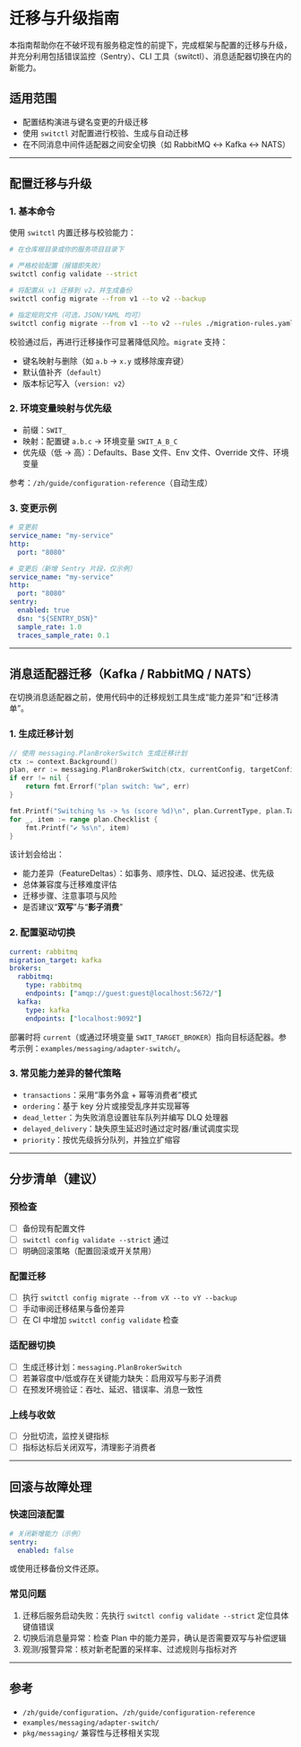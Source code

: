 # 迁移与升级指南

本指南帮助你在不破坏现有服务稳定性的前提下，完成框架与配置的迁移与升级，并充分利用包括错误监控（Sentry）、CLI 工具（switctl）、消息适配器切换在内的新能力。

## 适用范围

- 配置结构演进与键名变更的升级迁移
- 使用 `switctl` 对配置进行校验、生成与自动迁移
- 在不同消息中间件适配器之间安全切换（如 RabbitMQ ↔ Kafka ↔ NATS）

---

## 配置迁移与升级

### 1. 基本命令

使用 `switctl` 内置迁移与校验能力：

```bash
# 在仓库根目录或你的服务项目目录下

# 严格校验配置（报错即失败）
switctl config validate --strict

# 将配置从 v1 迁移到 v2，并生成备份
switctl config migrate --from v1 --to v2 --backup

# 指定规则文件（可选，JSON/YAML 均可）
switctl config migrate --from v1 --to v2 --rules ./migration-rules.yaml
```

校验通过后，再进行迁移操作可显著降低风险。`migrate` 支持：

- 键名映射与删除（如 `a.b` → `x.y` 或移除废弃键）
- 默认值补齐（`default`）
- 版本标记写入（`version: v2`）

### 2. 环境变量映射与优先级

- 前缀：`SWIT_`
- 映射：配置键 `a.b.c` → 环境变量 `SWIT_A_B_C`
- 优先级（低 → 高）：Defaults、Base 文件、Env 文件、Override 文件、环境变量

参考：`/zh/guide/configuration-reference`（自动生成）

### 3. 变更示例

```yaml
# 变更前
service_name: "my-service"
http:
  port: "8080"

# 变更后（新增 Sentry 片段，仅示例）
service_name: "my-service"
http:
  port: "8080"
sentry:
  enabled: true
  dsn: "${SENTRY_DSN}"
  sample_rate: 1.0
  traces_sample_rate: 0.1
```

---

## 消息适配器迁移（Kafka / RabbitMQ / NATS）

在切换消息适配器之前，使用代码中的迁移规划工具生成“能力差异”和“迁移清单”。

### 1. 生成迁移计划

```go
// 使用 messaging.PlanBrokerSwitch 生成迁移计划
ctx := context.Background()
plan, err := messaging.PlanBrokerSwitch(ctx, currentConfig, targetConfig)
if err != nil {
    return fmt.Errorf("plan switch: %w", err)
}

fmt.Printf("Switching %s -> %s (score %d)\n", plan.CurrentType, plan.TargetType, plan.CompatibilityScore)
for _, item := range plan.Checklist {
    fmt.Printf("✔ %s\n", item)
}
```

该计划会给出：

- 能力差异（FeatureDeltas）：如事务、顺序性、DLQ、延迟投递、优先级
- 总体兼容度与迁移难度评估
- 迁移步骤、注意事项与风险
- 是否建议“**双写**”与“**影子消费**”

### 2. 配置驱动切换

```yaml
current: rabbitmq
migration_target: kafka
brokers:
  rabbitmq:
    type: rabbitmq
    endpoints: ["amqp://guest:guest@localhost:5672/"]
  kafka:
    type: kafka
    endpoints: ["localhost:9092"]
```

部署时将 `current`（或通过环境变量 `SWIT_TARGET_BROKER`）指向目标适配器。参考示例：`examples/messaging/adapter-switch/`。

### 3. 常见能力差异的替代策略

- `transactions`：采用“事务外盒 + 幂等消费者”模式
- `ordering`：基于 key 分片或接受乱序并实现幂等
- `dead_letter`：为失败消息设置驻车队列并编写 DLQ 处理器
- `delayed_delivery`：缺失原生延迟时通过定时器/重试调度实现
- `priority`：按优先级拆分队列，并独立扩缩容

---

## 分步清单（建议）

### 预检查
- [ ] 备份现有配置文件
- [ ] `switctl config validate --strict` 通过
- [ ] 明确回滚策略（配置回滚或开关禁用）

### 配置迁移
- [ ] 执行 `switctl config migrate --from vX --to vY --backup`
- [ ] 手动审阅迁移结果与备份差异
- [ ] 在 CI 中增加 `switctl config validate` 检查

### 适配器切换
- [ ] 生成迁移计划：`messaging.PlanBrokerSwitch`
- [ ] 若兼容度中/低或存在关键能力缺失：启用双写与影子消费
- [ ] 在预发环境验证：吞吐、延迟、错误率、消息一致性

### 上线与收敛
- [ ] 分批切流，监控关键指标
- [ ] 指标达标后关闭双写，清理影子消费者

---

## 回滚与故障处理

### 快速回滚配置

```yaml
# 关闭新增能力（示例）
sentry:
  enabled: false
```

或使用迁移备份文件还原。

### 常见问题

1. 迁移后服务启动失败：先执行 `switctl config validate --strict` 定位具体键值错误
2. 切换后消息量异常：检查 Plan 中的能力差异，确认是否需要双写与补偿逻辑
3. 观测/报警异常：核对新老配置的采样率、过滤规则与指标对齐

---

## 参考

- `/zh/guide/configuration`、`/zh/guide/configuration-reference`
- `examples/messaging/adapter-switch/`
- `pkg/messaging/` 兼容性与迁移相关实现


